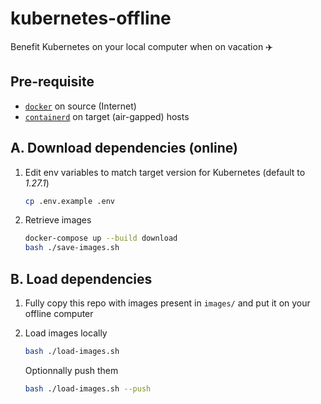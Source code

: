 # kubernetes-offline

Benefit Kubernetes on your local computer when on vacation ✈️

## Pre-requisite

- [`docker`](https://docs.docker.com/engine/install/) on source (Internet)
- [`containerd`](https://github.com/containerd/containerd/blob/main/docs/getting-started.md) on target (air-gapped) hosts

## A. Download dependencies (online)

1. Edit env variables to match target version for Kubernetes (default to _1.27.1_)

    ```bash
    cp .env.example .env
    ```

2. Retrieve images

    ```bash
    docker-compose up --build download
    bash ./save-images.sh
    ```

## B. Load dependencies

1. Fully copy this repo with images present in `images/` and put it on your offline computer

2. Load images locally

    ```bash
    bash ./load-images.sh
    ```

    Optionnally push them

    ```bash
    bash ./load-images.sh --push
    ```
